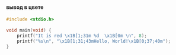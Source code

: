 #### вывод в цвете
```c
#include <stdio.h>
 
void main(void) {
   	printf("It is red \x1B[1;31m %d  \x1B[0m \n", 8);
    printf("%s\n", "\x1B[1;31;43mHello, World!\x1B[0;37;40m");
}
```
